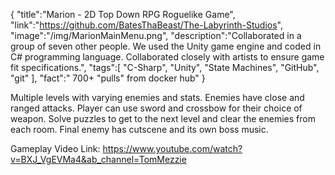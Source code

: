 {
    "title":"Marion - 2D Top Down RPG Roguelike Game",
    "link":"https://github.com/BatesThaBeast/The-Labyrinth-Studios",
    "image":"/img/MarionMainMenu.png",
    "description":"Collaborated in a group of seven other people. We used the Unity game engine and coded in C# programming language. Collaborated closely with artists to ensure game fit specifications.",
    "tags":[
          "C-Sharp",
          "Unity",
          "State Machines",
          "GitHub",
          "git"
        ],
    "fact":" 700+ \"pulls\" from docker hub"
}


Multiple levels with varying enemies and stats. Enemies have close and ranged attacks. Player can use sword and crossbow for their choice of weapon. Solve puzzles to get to the next level and clear the enemies from each room. Final enemy has cutscene and its own boss music.

Gameplay Video Link: https://www.youtube.com/watch?v=BXJ_VgEVMa4&ab_channel=TomMezzie
